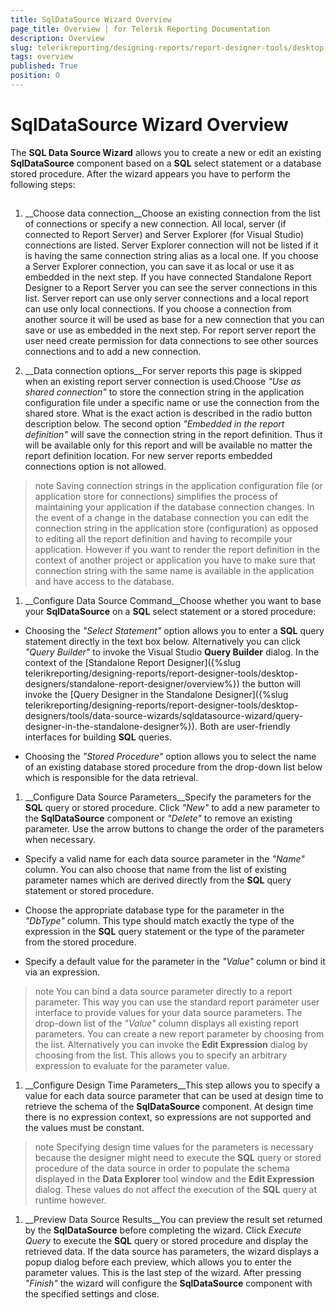 ```yaml
---
title: SqlDataSource Wizard Overview
page_title: Overview | for Telerik Reporting Documentation
description: Overview
slug: telerikreporting/designing-reports/report-designer-tools/desktop-designers/tools/data-source-wizards/sqldatasource-wizard/overview
tags: overview
published: True
position: 0
---
```


# SqlDataSource Wizard Overview



The __SQL Data Source Wizard__ allows you to create a new or edit an existing __SqlDataSource__ component based on a __SQL__ select statement or a database stored         procedure. After the wizard appears you have to perform the following steps:       

## 

1. __Choose data connection__Choose an existing connection from the list of connections or specify a new connection.               All local, server (if connected to Report Server) and Server Explorer (for Visual Studio) connections are listed.             Server Explorer connection will not be listed if it is having the same connection string alias as a local one.               If you choose a Server Explorer connection, you can save it as local or use it as embedded in the next step.             If you have connected Standalone Report Designer to a Report Server you can see the server connections in this list.               Server report can use only server connections and a local report can use only local connections.               If you choose a connection from another source it will be used as base for a new connection that you               can save or use as embedded in the next step.             For report server report the user need create permission for data connections                to see other sources connections and to add a new connection.             

1. __Data connection options__For server reports this page is skipped when an existing report server connection is used.Choose *"Use as shared connection"* to store the connection               string in the application configuration file under a specific name or use the connection from the shared store.                What is the exact action is described in the radio button description below.               The second option *"Embedded in the report definition"* will save the connection string in the               report definition. Thus it will be available only for this report and will be available no matter the report definition location.             For new server reports embedded connections option is not allowed.             

>note Saving connection strings in the application configuration file (or application store for connections)                  simplifies the process of maintaining your                 application if the database connection changes. In the event of a change in the database connection you can                 edit the connection string in the application store (configuration) as opposed to editing all the report definition and                 having to recompile your application. However if you want to render the report definition in the context of another                 project or application you have to make sure that connection string with the same name is available in the                 application and have access to the database.               


1. __Configure Data Source Command__Choose whether you want to base your __SqlDataSource__ on a __SQL__               select statement or a stored procedure:             

* Choosing the *"Select Statement"* option allows you to enter a __SQL__ query statement directly in the text box below. Alternatively you can click *"Query Builder"* to invoke the Visual Studio __Query Builder__ dialog.                   In the context of the [Standalone Report Designer]({%slug telerikreporting/designing-reports/report-designer-tools/desktop-designers/standalone-report-designer/overview%}) the button will invoke the                   [Query Designer in the Standalone Designer]({%slug telerikreporting/designing-reports/report-designer-tools/desktop-designers/tools/data-source-wizards/sqldatasource-wizard/query-designer-in-the-standalone-designer%}). Both are user-friendly interfaces for building __SQL__ queries.                 

* Choosing the *"Stored Procedure"* option allows you to select the name of an                   existing database stored procedure from the drop-down list below which is responsible for the data retrieval.                 

1. __Configure Data Source Parameters__Specify the parameters for the __SQL__ query or stored procedure. Click *"New"* to add a new parameter to the __SqlDataSource__ component or               *"Delete"* to remove an existing parameter. Use the arrow buttons to change the               order of the parameters when necessary.             

* Specify a valid name for each data source parameter in the *"Name"* column.                   You can also choose that name from the list of existing parameter names which are derived directly from                   the __SQL__ query statement or stored procedure.                 

* Choose the appropriate database type for the parameter in the *"DbType"* column.                   This type should match exactly the type of the expression in the __SQL__ query statement                   or the type of the parameter from the stored procedure.                 

* Specify a default value for the parameter in the *"Value"* column or bind it via                   an expression.                 

>note You can bind a data source parameter directly to a report parameter. This way you can use the standard                 report parameter user interface to provide values for your data source parameters. The drop-down list                 of the  *"Value"*  column displays all existing report parameters. You can                 create a new report parameter by choosing  *<New Report Parameter>*                  from the list. Alternatively you can invoke the  __Edit Expression__  dialog by choosing                  *<Expression>*  from the list. This allows you to specify an arbitrary                 expression to evaluate for the parameter value.               


1. __Configure Design Time Parameters__This step allows you to specify a value for each data source parameter that can be used at design time to               retrieve the schema of the __SqlDataSource__ component. At design time there is no expression context, so expressions are not supported and the values must be constant.             

>note Specifying design time values for the parameters is necessary because the designer might need to execute the                  __SQL__  query or stored procedure of the data source in order to populate the schema                 displayed in the  __Data Explorer__  tool window and the  __Edit Expression__  dialog. These values do not affect the execution of the  __SQL__  query at                 runtime however.               


1. __Preview Data Source Results__You can preview the result set returned by the __SqlDataSource__ before completing the               wizard. Click *Execute Query* to execute the __SQL__ query               or stored procedure and display the retrieved data.             If the data source has parameters, the wizard displays a popup dialog before each preview, which allows you               to enter the parameter values.             This is the last step of the wizard. After pressing *"Finish"* the wizard will               configure the __SqlDataSource__ component with the specified settings and close.             
